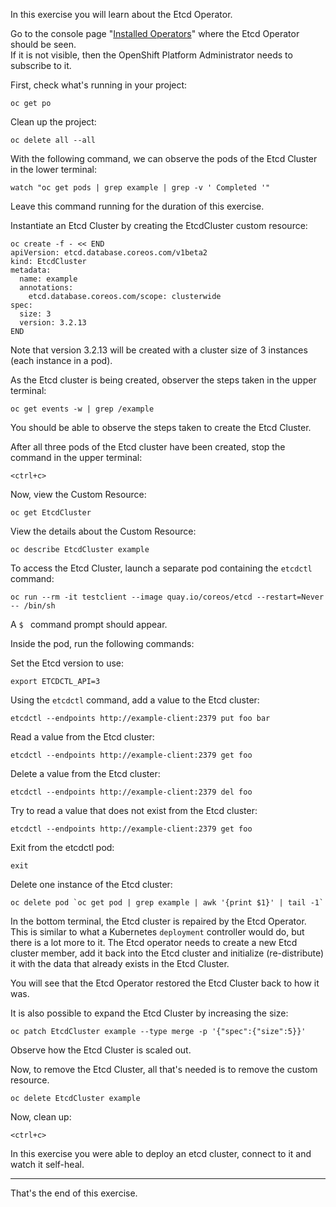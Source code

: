 In this exercise you will learn about the Etcd Operator.

Go to the console page "[Installed Operators](%console_url%/ns/%project_namespace%/clusterserviceversions)" where the Etcd Operator should be seen.  
If it is not visible, then the OpenShift Platform Administrator needs to subscribe to it.

First, check what's running in your project:

```execute
oc get po
```

Clean up the project:

```execute
oc delete all --all 
```

With the following command, we can observe the pods of the Etcd Cluster in the lower terminal:

```execute-2
watch "oc get pods | grep example | grep -v ' Completed '"
```
Leave this command running for the duration of this exercise.

Instantiate an Etcd Cluster by creating the EtcdCluster custom resource:

```execute
oc create -f - << END
apiVersion: etcd.database.coreos.com/v1beta2
kind: EtcdCluster
metadata:
  name: example
  annotations:
    etcd.database.coreos.com/scope: clusterwide
spec:
  size: 3
  version: 3.2.13
END
```
Note that version 3.2.13 will be created with a cluster size of 3 instances (each instance in a pod).

As the Etcd cluster is being created, observer the steps taken in the upper terminal: 

```execute
oc get events -w | grep /example
```
You should be able to observe the steps taken to create the Etcd Cluster. 

After all three pods of the Etcd cluster have been created, stop the command in the upper terminal:

```execute
<ctrl+c>
```

Now, view the Custom Resource:

```execute
oc get EtcdCluster 
```

View the details about the Custom Resource:

```execute
oc describe EtcdCluster example
```

To access the Etcd Cluster, launch a separate pod containing the ``etcdctl`` command:


```execute
oc run --rm -it testclient --image quay.io/coreos/etcd --restart=Never -- /bin/sh
```
A ``$ `` command prompt should appear.

Inside the pod, run the following commands:

Set the Etcd version to use:

```execute
export ETCDCTL_API=3
```

Using the ``etcdctl`` command, add a value to the Etcd cluster:

```execute
etcdctl --endpoints http://example-client:2379 put foo bar
```

Read a value from the Etcd cluster:

```execute
etcdctl --endpoints http://example-client:2379 get foo
```

Delete a value from the Etcd cluster:

```execute
etcdctl --endpoints http://example-client:2379 del foo
```

Try to read a value that does not exist from the Etcd cluster:

```execute
etcdctl --endpoints http://example-client:2379 get foo
```

Exit from the etcdctl pod:

```execute
exit
```

Delete one instance of the Etcd cluster:

```execute
oc delete pod `oc get pod | grep example | awk '{print $1}' | tail -1`
```

In the bottom terminal, the Etcd cluster is repaired by the Etcd Operator.  This is similar to what a Kubernetes ``deployment`` controller would do, 
but there is a lot more to it.
The Etcd operator needs to create a new Etcd cluster member, add it back into the Etcd cluster and initialize (re-distribute) it with the data that already exists in the Etcd Cluster.

You will see that the Etcd Operator restored the Etcd Cluster back to how it was.

It is also possible to expand the Etcd Cluster by increasing the size:

```execute
oc patch EtcdCluster example --type merge -p '{"spec":{"size":5}}'
```

Observe how the Etcd Cluster is scaled out.

Now, to remove the Etcd Cluster, all that's needed is to remove the custom resource. 

```execute
oc delete EtcdCluster example
```

Now, clean up:

```execute-2
<ctrl+c>
```

In this exercise you were able to deploy an etcd cluster, connect to it and watch it self-heal.  

---
That's the end of this exercise.

